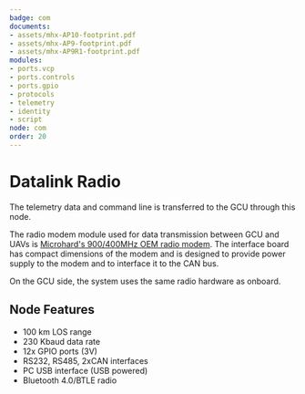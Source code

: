 ```yaml
---
badge: com
documents:
- assets/mhx-AP10-footprint.pdf
- assets/mhx-AP9-footprint.pdf
- assets/mhx-AP9R1-footprint.pdf
modules:
- ports.vcp
- ports.controls
- ports.gpio
- protocols
- telemetry
- identity
- script
node: com
order: 20
---
```


# Datalink Radio

The telemetry data and command line is transferred to the GCU through this node.

The radio modem module used for data transmission between GCU and UAVs is [Microhard's 900/400MHz OEM radio modem](http://microhardcorp.com). The interface board has compact dimensions of the modem and is designed to provide power supply to the modem and to interface it to the CAN bus.

On the GCU side, the system uses the same radio hardware as onboard.

## Node Features

* 100 km LOS range
* 230 Kbaud data rate
* 12x GPIO ports (3V)
* RS232, RS485, 2xCAN interfaces
* PC USB interface (USB powered)
* Bluetooth 4.0/BTLE radio
